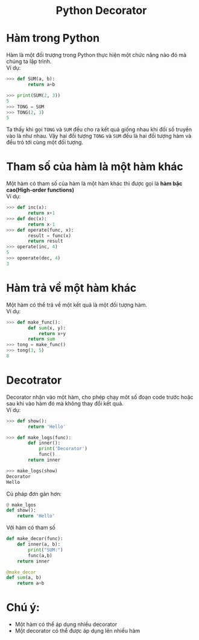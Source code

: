 <h1 align='center'>Python Decorator</h1>

# Hàm trong Python
Hàm là một đối trượng trong Python thực hiện một chức năng nào đó mà chúng ta lập trình.\
Ví dụ:
```python
>>> def SUM(a, b):
        return a+b

>>> print(SUM(2, 3))
5
>>> TONG = SUM
>>> TONG(2, 3)
5
```
Ta thấy khi gọi `TONG` và `SUM` đều cho ra kết quả giống nhau khi đối số truyền vào là như nhau. Vậy hai đối tượng `TONG` và `SUM` đều là hai đối tượng hàm và đều trỏ tới cùng một đối tượng.

# Tham số của hàm là một hàm khác
Một hàm có tham số của hàm là một hàm khác thì được gọi là **hàm bậc cao(High-order functions)** \
Ví dụ:
```python
>>> def inc(x):
        return x+1
>>> def dec(x):
        return x-1
>>> def operate(func, x):
        result = func(x)
        return result
>>> operate(inc, 4)
5
>>> opoerate(dec, 4)
3
```

# Hàm trả về một hàm khác
Một hàm có thể trả về một kết quả là một đối tượng hàm.\
Ví dụ:
```python
>>> def make_func():
        def sum(x, y):
            return x+y
        return sum
>>> tong = make_func()
>>> tong(3, 5)
8
```

# Decotrator
Decorator nhận vào một hàm, cho phép chạy môt số đoạn code trước hoặc sau khi vào hàm đó mà không thay đổi kết quả.\
Ví dụ:
```python
>>> def show():
        return 'Hello'

>>> def make_logs(func):
        def inner():
            print('Decorator')
            func()
        return inner

>>> make_logs(show)
Decorator
Hello
```

Cú pháp đơn gản hơn:
```python
@ make_lgos
def show():
    return 'Hello'
```

Với hàm có tham số
```python
def make_decor(func):
    def inner(a, b):
        print("SUM:")
        func(a,b)
    return inner

@make_decor
def sum(a, b)
    return a+b
```

# Chú ý:
- Một hàm có thể áp dụng nhiều decorator
- Một decorator có thể được áp dụng lên nhiều hàm